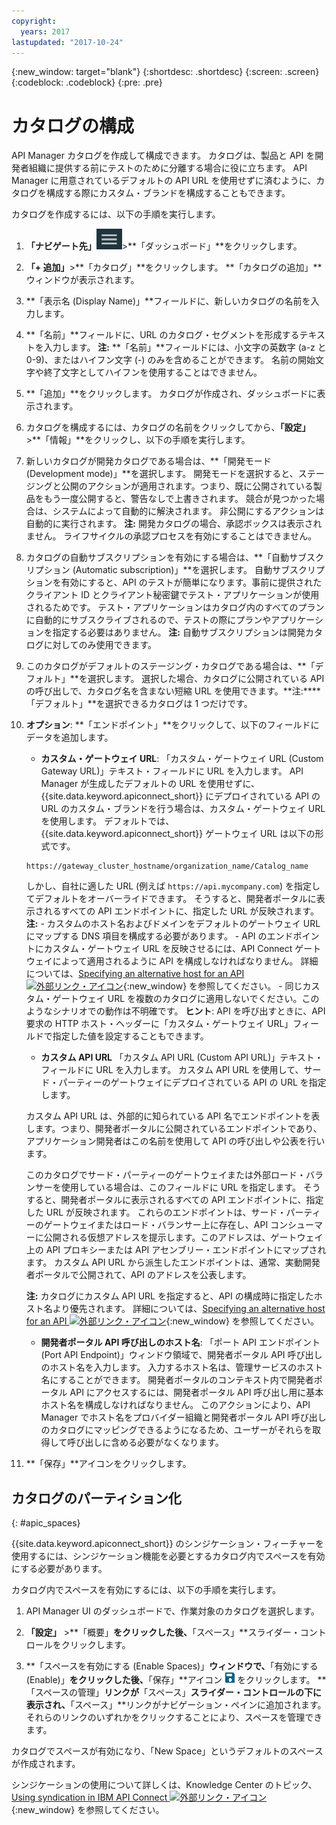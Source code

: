 ```yaml
---
copyright:
  years: 2017
lastupdated: "2017-10-24"
---
```


{:new_window: target="blank"}
{:shortdesc: .shortdesc}
{:screen: .screen}
{:codeblock: .codeblock}
{:pre: .pre}

# カタログの構成

API Manager カタログを作成して構成できます。 カタログは、製品と API を開発者組織に提供する前にテストのために分離する場合に役に立ちます。
API Manager に用意されているデフォルトの API URL を使用せずに済むように、カタログを構成する際にカスタム・ブランドを構成することもできます。

カタログを作成するには、以下の手順を実行します。

1. **「ナビゲート先」**<img alt="「ナビゲート先」アイコン" src="images/navigate_to_icon.png">>**「ダッシュボード」**をクリックします。

2. **「+ 追加」**>**「カタログ」**をクリックします。
**「カタログの追加」**ウィンドウが表示されます。

3.  **「表示名 (Display Name)」**フィールドに、新しいカタログの名前を入力します。

4. **「名前」**フィールドに、URL のカタログ・セグメントを形成するテキストを入力します。
	**注:** **「名前」**フィールドには、小文字の英数字 (a-z と 0-9)、またはハイフン文字 (-) のみを含めることができます。 名前の開始文字や終了文字としてハイフンを使用することはできません。

5. **「追加」**をクリックします。 カタログが作成され、ダッシュボードに表示されます。

6. カタログを構成するには、カタログの名前をクリックしてから、**「設定」** >**「情報」**をクリックし、以下の手順を実行します。
  1. 新しいカタログが開発カタログである場合は、**「開発モード (Development mode)」**を選択します。
開発モードを選択すると、ステージングと公開のアクションが適用されます。つまり、既に公開されている製品をもう一度公開すると、警告なしで上書きされます。 競合が見つかった場合は、システムによって自動的に解決されます。 非公開にするアクションは自動的に実行されます。
	**注:** 開発カタログの場合、承認ボックスは表示されません。 ライフサイクルの承認プロセスを有効にすることはできません。
  2. カタログの自動サブスクリプションを有効にする場合は、**「自動サブスクリプション (Automatic subscription)」**を選択します。
自動サブスクリプションを有効にすると、API のテストが簡単になります。事前に提供されたクライアント ID とクライアント秘密鍵でテスト・アプリケーションが使用されるためです。 テスト・アプリケーションはカタログ内のすべてのプランに自動的にサブスクライブされるので、テストの際にプランやアプリケーションを指定する必要はありません。 
    **注:** 自動サブスクリプションは開発カタログに対してのみ使用できます。
  3. このカタログがデフォルトのステージング・カタログである場合は、**「デフォルト」**を選択します。 選択した場合、カタログに公開されている API の呼び出しで、カタログ名を含まない短縮 URL を使用できます。**注:****「デフォルト」**を選択できるカタログは 1 つだけです。
  4. **オプション**: **「エンドポイント」**をクリックして、以下のフィールドにデータを追加します。
        - **カスタム・ゲートウェイ URL**: 「カスタム・ゲートウェイ URL (Custom Gateway URL)」テキスト・フィールドに URL を入力します。 API Manager が生成したデフォルトの URL を使用せずに、{{site.data.keyword.apiconnect_short}} にデプロイされている API の URL のカスタム・ブランドを行う場合は、カスタム・ゲートウェイ URL を使用します。
        デフォルトでは、{{site.data.keyword.apiconnect_short}} ゲートウェイ URL は以下の形式です。
        ```
        https://gateway_cluster_hostname/organization_name/Catalog_name
        ```
        しかし、自社に適した URL (例えば `https://api.mycompany.com`) を指定してデフォルトをオーバーライドできます。 そうすると、開発者ポータルに表示されるすべての API エンドポイントに、指定した URL が反映されます。
			**注:**
		    - カスタムのホスト名およびドメインをデフォルトのゲートウェイ URL にマップする DNS 項目を構成する必要があります。
		    - API のエンドポイントにカスタム・ゲートウェイ URL を反映させるには、API Connect ゲートウェイによって適用されるように API を構成しなければなりません。 詳細については、[Specifying an alternative host for an API ![外部リンク・アイコン](../../icons/launch-glyph.svg "外部リンク・アイコン")](http://www.ibm.com/support/knowledgecenter/en/SSFS6T/com.ibm.apic.toolkit.doc/task_apionprem_creating_apis.html#task_tq2_11r_xt__enforce_step){:new_window} を参照してください。
		    - 同じカスタム・ゲートウェイ URL を複数のカタログに適用しないでください。このようなシナリオでの動作は不明確です。
				**ヒント**: API を呼び出すときに、API 要求の HTTP ホスト・ヘッダーに「カスタム・ゲートウェイ URL」フィールドで指定した値を設定することもできます。

	    - **カスタム API URL**
	    「カスタム API URL (Custom API URL)」テキスト・フィールドに URL を入力します。 カスタム API URL を使用して、サード・パーティーのゲートウェイにデプロイされている API の URL を指定します。

	    カスタム API URL は、外部的に知られている API 名でエンドポイントを表します。つまり、開発者ポータルに公開されているエンドポイントであり、アプリケーション開発者はこの名前を使用して API の呼び出しや公表を行います。

	    このカタログでサード・パーティーのゲートウェイまたは外部ロード・バランサーを使用している場合は、このフィールドに URL を指定します。 そうすると、開発者ポータルに表示されるすべての API エンドポイントに、指定した URL が反映されます。 これらのエンドポイントは、サード・パーティーのゲートウェイまたはロード・バランサー上に存在し、API コンシューマーに公開される仮想アドレスを提示します。このアドレスは、ゲートウェイ上の API プロキシーまたは API アセンブリー・エンドポイントにマップされます。 カスタム API URL から派生したエンドポイントは、通常、実動開発者ポータルで公開されて、API のアドレスを公表します。

	    **注:** カタログにカスタム API URL を指定すると、API の構成時に指定したホスト名より優先されます。 詳細については、[Specifying an alternative host for an API ![外部リンク・アイコン](../../icons/launch-glyph.svg "外部リンク・アイコン")](http://www.ibm.com/support/knowledgecenter/en/SSFS6T/com.ibm.apic.toolkit.doc/task_apionprem_creating_apis.html#task_tq2_11r_xt__enforce_step){:new_window} を参照してください。

	    - **開発者ポータル API 呼び出しのホスト名**:
	    「ポート API エンドポイント (Port API Endpoint)」ウィンドウ領域で、開発者ポータル API 呼び出しのホスト名を入力します。 入力するホスト名は、管理サービスのホスト名にすることができます。 開発者ポータルのコンテキスト内で開発者ポータル API にアクセスするには、開発者ポータル API 呼び出し用に基本ホスト名を構成しなければなりません。 このアクションにより、API Manager でホスト名をプロバイダー組織と開発者ポータル API 呼び出しのカタログにマッピングできるようになるため、ユーザーがそれらを取得して呼び出しに含める必要がなくなります。

7. **「保存」**アイコンをクリックします。

## カタログのパーティション化
{: #apic_spaces}

{{site.data.keyword.apiconnect_short}} のシンジケーション・フィーチャーを使用するには、シンジケーション機能を必要とするカタログ内でスペースを有効にする必要があります。

カタログ内でスペースを有効にするには、以下の手順を実行します。
1. API Manager UI のダッシュボードで、作業対象のカタログを選択します。

2. **「設定」** >**「概要」**をクリックした後、**「スペース」**スライダー・コントロールをクリックします。

3. **「スペースを有効にする (Enable Spaces)」**ウィンドウで、**「有効にする (Enable)」**をクリックした後、**「保存」**アイコン <img src="images/icon_save.png" alt="「保存」アイコン"/> をクリックします。
**「スペースの管理」**リンクが**「スペース」**スライダー・コントロールの下に表示され、**「スペース」**リンクがナビゲーション・ペインに追加されます。 それらのリンクのいずれかをクリックすることにより、スペースを管理できます。

カタログでスペースが有効になり、「New Space」というデフォルトのスペースが作成されます。

シンジケーションの使用について詳しくは、Knowledge Center のトピック、[Using syndication in IBM API Connect ![外部リンク・アイコン](../../icons/launch-glyph.svg "外部リンク・アイコン")](http://www.ibm.com/support/knowledgecenter/SSFS6T/com.ibm.apic.apionprem.doc/capic_syndication_using.html){:new_window} を参照してください。
